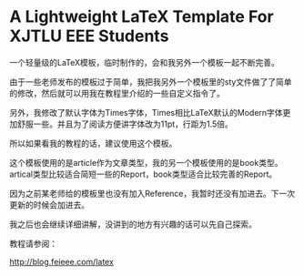 # A Lightweight LaTeX Template For XJTLU EEE Students

一个轻量级的LaTeX模板，临时制作的，会和我另外一个模板一起不断完善。

由于一些老师发布的模板过于简单，我把我另外一个模板里的sty文件做了了简单的修改，然后就可以用我在教程里介绍的一些自定义指令了。

另外，我修改了默认字体为Times字体，Times相比LaTeX默认的Modern字体更加舒服一些。并且为了阅读方便讲字体改为11pt，行距为1.5倍。

所以如果看我的教程的话，建议使用这个模板。

这个模板使用的是article作为文章类型，我的另一个模板使用的是book类型。artical类型比较适合简短一些的Report，book类型适合比较完善的Report。

因为之前某老师给的模板里也没有加入Reference，我暂时还没有加进去。下一次更新的时候会加进去。

我之后也会继续详细讲解，没讲到的地方有兴趣的话可以先自己探索。

教程请参阅：

http://blog.feieee.com/latex

